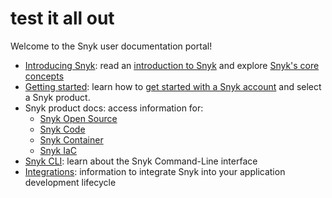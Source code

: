 # test it all out

Welcome to the Snyk user documentation portal!

* [Introducing Snyk](https://github.com/owenmorrill/test-book/tree/be438c8e033218c2b1680d35c337bedc728cb1ae/book/user-docs/docs/introducing-snyk/README.md): read an [introduction to Snyk](https://github.com/owenmorrill/test-book/tree/be438c8e033218c2b1680d35c337bedc728cb1ae/book/user-docs/docs/introducing-snyk/introduction-to-snyk/README.md) and explore [Snyk's core concepts](https://github.com/owenmorrill/test-book/tree/be438c8e033218c2b1680d35c337bedc728cb1ae/book/user-docs/docs/introducing-snyk/snyks-core-concepts/README.md)
* [Getting started](https://github.com/owenmorrill/test-book/tree/be438c8e033218c2b1680d35c337bedc728cb1ae/book/user-docs/docs/getting-started/README.md): learn how to [get started with a Snyk account](https://github.com/owenmorrill/test-book/tree/be438c8e033218c2b1680d35c337bedc728cb1ae/book/user-docs/docs/getting-started/getting-started-snyk-products/README.md) and select a Snyk product.
* Snyk product docs: access information for:
  * [Snyk Open Source](https://github.com/owenmorrill/test-book/tree/be438c8e033218c2b1680d35c337bedc728cb1ae/book/user-docs/docs/snyk-open-source/README.md)
  * [Snyk Code](https://github.com/owenmorrill/test-book/tree/be438c8e033218c2b1680d35c337bedc728cb1ae/book/user-docs/docs/snyk-code/README.md)
  * [Snyk Container](https://github.com/owenmorrill/test-book/tree/be438c8e033218c2b1680d35c337bedc728cb1ae/book/user-docs/docs/snyk-container/README.md)
  * [Snyk IaC](https://github.com/owenmorrill/test-book/tree/be438c8e033218c2b1680d35c337bedc728cb1ae/book/user-docs/docs/snyk-infrastructure-as-code/README.md)
* [Snyk CLI](https://github.com/owenmorrill/test-book/tree/be438c8e033218c2b1680d35c337bedc728cb1ae/book/user-docs/docs/snyk-cli/README.md): learn about the Snyk Command-Line interface 
* [Integrations](https://github.com/owenmorrill/test-book/tree/be438c8e033218c2b1680d35c337bedc728cb1ae/book/user-docs/docs/integrations/README.md): information to integrate Snyk into your application development lifecycle

